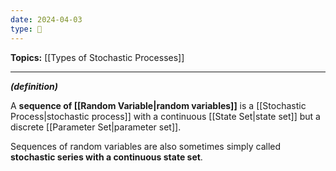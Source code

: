 ```yaml
---
date: 2024-04-03
type: 🧠
---
```


**Topics:** [[Types of Stochastic Processes]]

---

_**(definition)**_

A **sequence of [[Random Variable|random variables]]** is a [[Stochastic Process|stochastic process]] with a continuous [[State Set|state set]] but a discrete [[Parameter Set|parameter set]].

Sequences of random variables are also sometimes simply called **stochastic series with a continuous state set**.
